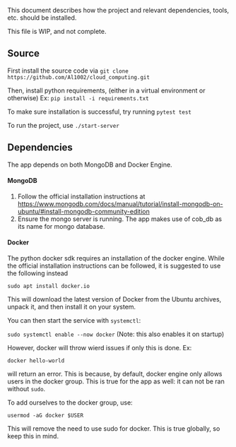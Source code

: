 This document describes how the project and relevant dependencies, tools, etc. should be installed.

This file is WIP, and not complete.

## Source

First install the source code via `git clone https://github.com/Al1002/cloud_computing.git`

Then, install python requirements, (either in a virtual environment or otherwise)
Ex: `pip install -i requirements.txt`

To make sure installation is successful, try running `pytest test`

To run the project, use `./start-server`

## Dependencies
The app depends on both MongoDB and Docker Engine. 

#### MongoDB
1. Follow the official installation instructions at https://www.mongodb.com/docs/manual/tutorial/install-mongodb-on-ubuntu/#install-mongodb-community-edition
2. Ensure the mongo server is running. The app makes use of cob_db as its name for mongo database.

#### Docker 
The python docker sdk requires an installation of the docker engine.
While the official installation instructions can be followed, it is suggested to use the following instead

`sudo apt install docker.io`

This will download the latest version of Docker from the Ubuntu archives, unpack it, and then install it on your system.

You can then start the service with `systemctl`:

`sudo systemctl enable --now docker`
(Note: this also enables it on startup)

However, docker will throw wierd issues if only this is done. Ex:

`docker hello-world`

will return an error. This is because, by default, docker engine only allows users in the docker group. This is true for the app as well: it can not be ran without `sudo`.

To add ourselves to the docker group, use:

`usermod -aG docker $USER`

This will remove the need to use sudo for docker. This is true globally, so keep this in mind.